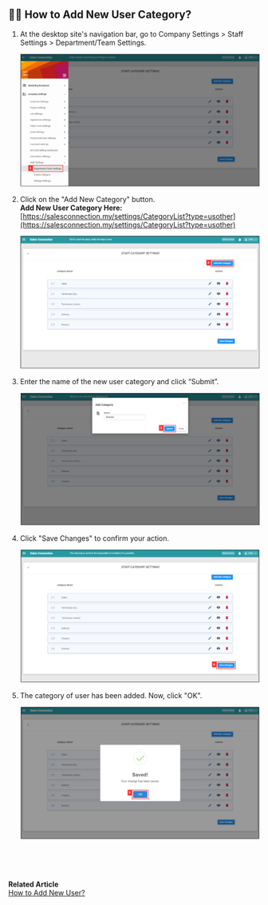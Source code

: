 
## 👩‍💼 How to Add New User Category?
    
  1. At the desktop site's navigation bar, go to Company Settings > Staff Settings > Department/Team Settings.<br>

     <p align="center">
       <img src="img/Department_Team_Settings.png" alt="Department Team Settings">
     </p>

  2. Click on the "Add New Category" button.<br>
     **Add New User Category Here:** [https://salesconnection.my/settings/CategoryList?type=usother](https://salesconnection.my/settings/CategoryList?type=usother)<br>

     <p align="center">
       <img src="img/Add_New_User_Category_Button.png" alt="Add New User Category Button">
     </p>

  3. Enter the name of the new user category and click “Submit”.<br>

     <p align="center">
       <img src="img/Add_New_User_Category_Submit_Button.png" alt="Add New User Category Submit Button">
     </p>

  4. Click "Save Changes" to confirm your action.<br>

     <p align="center">
       <img src="img/Save_Changes_Button.png" alt="Save Changes Button">
     </p>

  5. The category of user has been added. Now, click "OK".<br>

     <p align="center">
       <img src="img/Add_New_User_Category_Success.png" alt="Add New User Category Success">
     </p>
     <br><br><br>



**Related Article**<br>
[How to Add New User?](Add_New_User.md)

